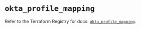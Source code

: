 # `okta_profile_mapping`

Refer to the Terraform Registry for docs: [`okta_profile_mapping`](https://registry.terraform.io/providers/okta/okta/4.13.0/docs/resources/profile_mapping).
